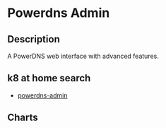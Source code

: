 # Powerdns Admin

## Description

A PowerDNS web interface with advanced features.

## k8 at home search

- [powerdns-admin](https://nanne.dev/k8s-at-home-search/#/powerdns-admin)

## Charts


